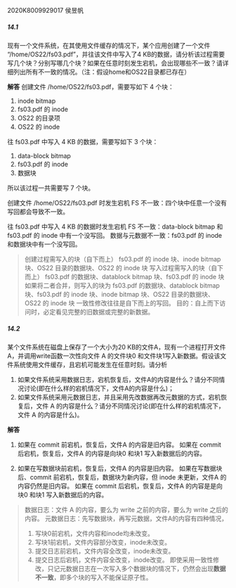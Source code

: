 2020K8009929017 侯昱帆

##### 14.1
现有一个文件系统，在其使用文件缓存的情况下，某个应用创建了一个文件 “/home/OS22/fs03.pdf”，并往该文件中写入了4 KB的数据，请分析该过程需要写几个块？分别写哪几个块？如果在任意时刻发生宕机，会出现哪些不一致？请详细列出所有不一致的情况。（注：假设home和OS22目录都已存在）

**解答**
创建文件 /home/OS22/fs03.pdf，需要写如下 4 个块：
1. inode bitmap
2. fs03.pdf 的 inode
3. OS22 的目录项
4. OS22 的 inode

往 fs03.pdf 中写入 4 KB 的数据，需要写如下 3 个块：
1. data-block bitmap
2. fs03.pdf 的 inode
3. 数据块

所以该过程一共需要写 7 个块。

创建文件 /home/OS22/fs03.pdf 时发生宕机
FS 不一致：四个块中任意一个没有写回都会导致不一致。

往 fs03.pdf 中写入 4 KB 的数据时发生宕机
FS 不一致：data-block bitmap 和 fs03.pdf 的 inode 中有一个没写回。
数据与元数据不一致：fs03.pdf 的 inode 和数据块中有一个没写回。

>创建过程需写入的块（自下而上）
>fs03.pdf 的 inode 块、inode bitmap 块、OS22 目录的数据块、OS22 的 inode 块
>写入过程需写入的块（自下而上）
>fs03.pdf 的数据块、datablock bitmap 块、fs03.pdf 的 inode 块
>如果将二者合并，则写入的块为
>fs03.pdf 的数据块、datablock bitmap 块、fs03.pdf 的 inode 块、inode bitmap 块、OS22 目录的数据块、OS22 的 inode 块
>一致性修改往往是自下而上的写回。
>目的：自上而下访问时，必定看见完整的旧数据或完整的新数据。

##### 14.2 
某个文件系统在磁盘上保存了一个大小为20 KB的文件A，现有一个进程打开文件 A，并调用write函数一次性向文件 A 的文件块0 和文件块1写入新数据。假设该文件系统使用文件缓存，且宕机可能发生在任意时刻。请分析
1. 如果文件系统采用数据日志，宕机恢复后，文件A的内容是什么？请分不同情况讨论(即在什么样的宕机情况下，文件A的内容是什么)；
2. 如果文件系统采用元数据日志，并且采用先改数据再改元数据的方式，宕机恢复后，文件 A 的内容是什么？请分不同情况讨论(即在什么样的宕机情况下，文件 A 的内容是什么)。

**解答**
1. 如果在 commit 前宕机，恢复后，文件A 的内容是旧内容。
	如果在 commit 后宕机，恢复后，文件A 的内容是向块0 和块1 写入新数据后的内容。
	
2. 如果在写数据块前宕机，恢复后，文件A 的内容是旧内容。
	如果在写数据块后、commit 前宕机，恢复后，数据块为新内容，但 inode 未更新，文件A 的内容仍然是旧内容。
	如果在 commit 后宕机，恢复后，文件A 的内容是是向块0 和块1 写入新数据后的内容。

>数据日志：文件 A 的内容，要么为 write 之前的内容，要么为 write 之后的内容。
>元数据日志：先写数据块，再写元数据，文件A的内容有四种情况，
>1. 写块0前宕机，文件内容和inode均未改变。
>2. 写块1前宕机，文件内容部分改变，inode未改变。
>3. 提交日志前宕机，文件内容全改变，inode未改变。
>4. 提交日志后宕机，文件内容全改变，inode改变。
>即使采用一致性修改，只记元数据日志在一次写入多个数据块的情况下，仍然会出现**数据不一致**，即多个块的写入不能保证原子性。
